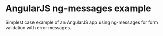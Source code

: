 # AngularJS ng-messages example
Simplest case example of an AngularJS app using ng-messages for form
validation with error messages.
